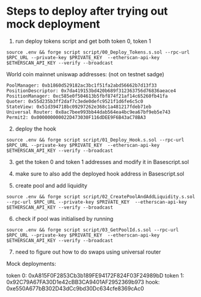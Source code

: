 # Steps to deploy after trying out mock deployment

1. run deploy tokens script and get both token 0, token 1
```
source .env && forge script script/00_Deploy_Tokens.s.sol --rpc-url $RPC_URL --private-key $PRIVATE_KEY  --etherscan-api-key $ETHERSCAN_API_KEY --verify --broadcast
```

World coin mainnet uniswap addresses:
(not on testnet sadge)

```
PoolManager: 0xb1860d529182ac3bc1f51fa2abd56662b7d13f33
PositionDescriptor: 0x7da419153bd420b689f312363756d76836aeace4
PositionManager: 0xc585e0f504613b5fbf874f21af14c65260fb41fa
Quoter: 0x55d235b3ff2daf7c3ede0defc9521f1d6fe6c5c0
StateView: 0x51d394718bc09297262e368c1a481217fdeb71eb
Universal Router: 0x8ac7bee993bb44dab564ea4bc9ea67bf9eb5e743
Permit2: 0x000000000022D473030F116dDEE9F6B43aC78BA3
```



2. deploy the hook 
```
source .env && forge script script/01_Deploy_Hook.s.sol --rpc-url $RPC_URL --private-key $PRIVATE_KEY  --etherscan-api-key $ETHERSCAN_API_KEY --verify --broadcast
```

3. get the token 0 and token 1 addresses and modify it in Basescript.sol

4. make sure to also add the deployed hook address in Basescript.sol

5. create pool and add liquidity
```
source .env && forge script script/02_CreatePoolAndAddLiquidity.s.sol --rpc-url $RPC_URL --private-key $PRIVATE_KEY  --etherscan-api-key $ETHERSCAN_API_KEY --verify --broadcast
```

6. check if pool was initialised by running
```
source .env && forge script script/03_GetPoolId.s.sol --rpc-url $RPC_URL --private-key $PRIVATE_KEY  --etherscan-api-key $ETHERSCAN_API_KEY --verify --broadcast
```


7. need to figure out how to do swaps using universal router

Mock deployments:

token 0: 0xA815F0F2853Cb3b189FE94172F824F03F24989bD
token 1: 0x92C79A67FA30D1e42cBB3CA9401AF2952369b973
hook: 0xe550A677bB302D43dCc9bd30Dc634cfe8369cAc0